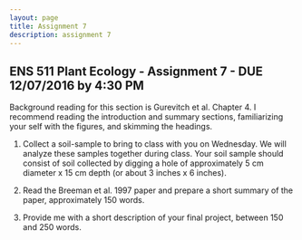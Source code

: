 ```yaml
---
layout: page
title: Assignment 7
description: assignment 7
---
```


## ENS 511 Plant Ecology - Assignment 7 - DUE 12/07/2016 by 4:30 PM

Background reading for this section is Gurevitch et al. Chapter 4. I recommend reading the introduction and summary sections, familiarizing your self with the figures, and skimming the headings.

1. Collect a soil-sample to bring to class with you on Wednesday. We will analyze these samples together during class. Your soil sample should consist of soil collected by digging a hole of approximately 5 cm diameter x 15 cm depth (or about 3 inches x 6 inches).

2. Read the Breeman et al. 1997 paper and prepare a short summary of the paper, approximately 150 words.

3. Provide me with a short description of your final project, between 150 and 250 words.